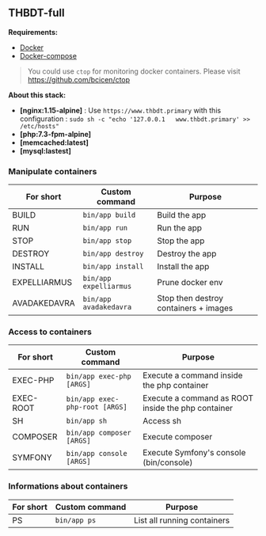 ## THBDT-full

**Requirements:**

* [Docker](https://www.docker.com/get-docker)
* [Docker-compose](https://docs.docker.com/compose/gettingstarted/)

> You could use ```ctop``` for monitoring docker containers. Please visit https://github.com/bcicen/ctop

**About this stack:**

* **[nginx:1.15-alpine]** :  Use ```https://www.thbdt.primary``` with this configuration : ```sudo sh -c "echo '127.0.0.1   www.thbdt.primary' >> /etc/hosts"```
* **[php:7.3-fpm-alpine]** 
* **[memcached:latest]** 
* **[mysql:lastest]**

### Manipulate containers

| **For short** | **Custom command**                  | **Purpose**                          |
|---------------|-------------------------------------|---------------------------------------|
| BUILD         | ```bin/app build```              | Build the app                         |
| RUN           | ```bin/app run```                | Run the app                           |
| STOP          | ```bin/app stop```               | Stop the app                          |
| DESTROY       | ```bin/app destroy```            | Destroy the app                       |
| INSTALL       | ```bin/app install```            | Install the app                       |
| EXPELLIARMUS  | ```bin/app expelliarmus```       | Prune docker env                      |
| AVADAKEDAVRA  | ```bin/app avadakedavra```       | Stop then destroy containers + images |

### Access to containers

| **For short** | **Custom command**                    | **Purpose**                                            |
|---------------|---------------------------------------|--------------------------------------------------------|
| EXEC-PHP      | ```bin/app exec-php [ARGS]```      | Execute a command inside the php container             |
| EXEC-ROOT     | ```bin/app exec-php-root [ARGS]``` | Execute a command as ROOT inside the php container     |
| SH            | ```bin/app sh```                   | Access sh                                              |
| COMPOSER      | ```bin/app composer [ARGS]```      | Execute composer                                       |
| SYMFONY       | ```bin/app console [ARGS]```       | Execute Symfony's console (bin/console)                |

### Informations about containers

| **For short** | **Custom command**                           | **Purpose**                           |
|---------------|----------------------------------------------|---------------------------------------|
| PS            | ```bin/app ps```                          | List all running containers           |
